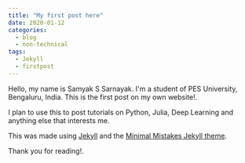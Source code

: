 ```yaml
---
title: "My first post here"
date: 2020-01-12
categories:
  - blog
  - non-technical
tags:
  - Jekyll
  - firstpost
---
```


Hello, my name is Samyak S Sarnayak. I'm a student of PES University, Bengaluru, India. This is the first post on my own website!.

I plan to use this to post tutorials on Python, Julia, Deep Learning and anything else that interests me.

This was made using [Jekyll](https://jekyllrb.com/) and the [Minimal Mistakes Jekyll theme](https://github.com/mmistakes/minimal-mistakes).

Thank you for reading!.

